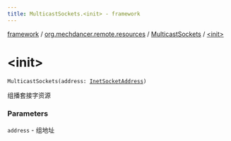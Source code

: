 ```yaml
---
title: MulticastSockets.<init> - framework
---
```


[framework](../../index.html) / [org.mechdancer.remote.resources](../index.html) / [MulticastSockets](index.html) / [&lt;init&gt;](./-init-.html)

# &lt;init&gt;

`MulticastSockets(address: `[`InetSocketAddress`](https://docs.oracle.com/javase/6/docs/api/java/net/InetSocketAddress.html)`)`

组播套接字资源

### Parameters

`address` - 组地址